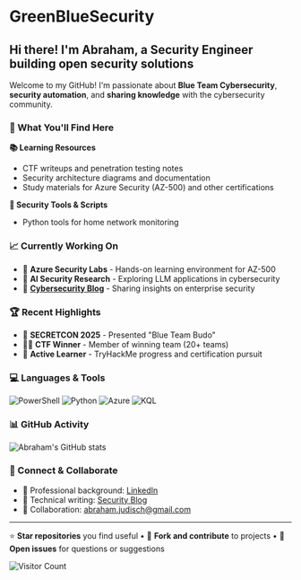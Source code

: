 # GreenBlueSecurity

##  Hi there! I'm Abraham, a Security Engineer building open security solutions

Welcome to my GitHub! I'm passionate about **Blue Team Cybersecurity**, **security automation**, and **sharing knowledge** with the cybersecurity community.

### 🚀 What You'll Find Here

**📚 Learning Resources**
- CTF writeups and penetration testing notes  
- Security architecture diagrams and documentation
- Study materials for Azure Security (AZ-500) and other certifications

**🔧 Security Tools & Scripts**
- Python tools for home network monitoring

### 📈 Currently Working On
- 🎯 **Azure Security Labs** - Hands-on learning environment for AZ-500
- 🤖 **AI Security Research** - Exploring LLM applications in cybersecurity
- 📝 **[Cybersecurity Blog](https://greenblueSec.github.io)** - Sharing insights on enterprise security

### 🏆 Recent Highlights
- 🎤 **SECRETCON 2025** - Presented "Blue Team Budo" 
- 🏴‍☠️ **CTF Winner** - Member of winning team (20+ teams)
- 📖 **Active Learner** - TryHackMe progress and certification pursuit

### 💻 Languages & Tools
![PowerShell](https://img.shields.io/badge/-PowerShell-5391FE?style=flat-square&logo=powershell&logoColor=white)
![Python](https://img.shields.io/badge/-Python-3776AB?style=flat-square&logo=python&logoColor=white)
![Azure](https://img.shields.io/badge/-Azure-0078D4?style=flat-square&logo=microsoft-azure&logoColor=white)
![KQL](https://img.shields.io/badge/-KQL-00BCF2?style=flat-square&logo=microsoft&logoColor=white)

### 📊 GitHub Activity
![Abraham's GitHub stats](https://github-readme-stats.vercel.app/api?username=GreenBlueSec&show_icons=true&theme=tokyonight&hide=stars)

### 🤝 Connect & Collaborate
- 💼 Professional background: [LinkedIn](https://www.linkedin.com/in/abrahamjudisch-507sec/)
- 📖 Technical writing: [Security Blog](https://greenblueSec.github.io)
- 📧 Collaboration: [abraham.judisch@gmail.com](mailto:abraham.judisch@gmail.com)

---
⭐ **Star repositories** you find useful • 🍴 **Fork and contribute** to projects • 💬 **Open issues** for questions or suggestions

![Visitor Count](https://komarev.com/ghpvc/?username=GreenBlueSec&color=0078d4)